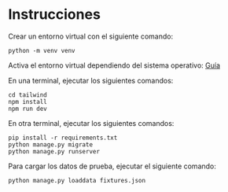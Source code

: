 # Instrucciones

Crear un entorno virtual con el siguiente comando:
```
python -m venv venv
```

Activa el entorno virtual dependiendo del sistema operativo: [Guía](https://docs.python.org/3/library/venv.html#how-venvs-work)


En una terminal, ejecutar los siguientes comandos:

```
cd tailwind
npm install
npm run dev
```

En otra terminal, ejecutar los siguientes comandos:

```
pip install -r requirements.txt
python manage.py migrate
python manage.py runserver
```

Para cargar los datos de prueba, ejecutar el siguiente comando:

```
python manage.py loaddata fixtures.json
```